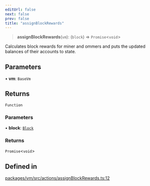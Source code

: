 ```yaml
---
editUrl: false
next: false
prev: false
title: "assignBlockRewards"
---
```


> **assignBlockRewards**(`vm`): (`block`) => `Promise`\<`void`\>

Calculates block rewards for miner and ommers and puts
the updated balances of their accounts to state.

## Parameters

• **vm**: `BaseVm`

## Returns

`Function`

### Parameters

• **block**: [`Block`](/reference/tevm/block/classes/block/)

### Returns

`Promise`\<`void`\>

## Defined in

[packages/vm/src/actions/assignBlockRewards.ts:12](https://github.com/evmts/tevm-monorepo/blob/main/packages/vm/src/actions/assignBlockRewards.ts#L12)
